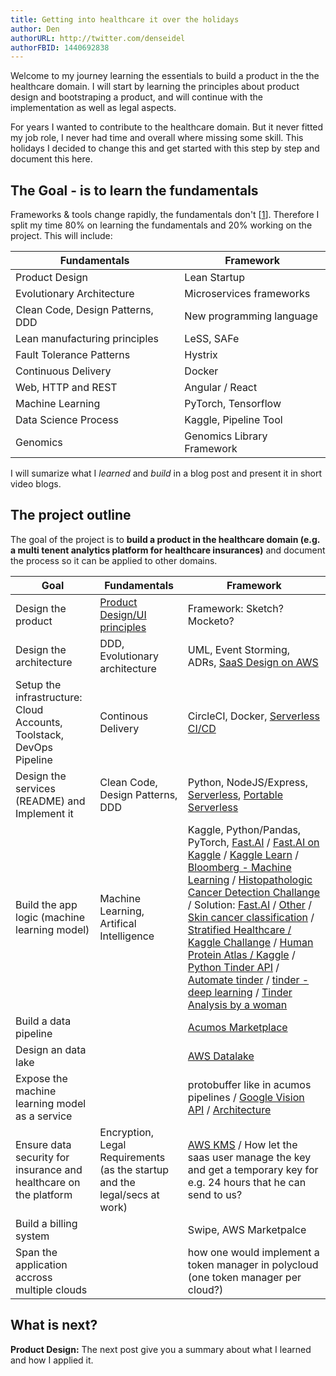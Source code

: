 ```yaml
---
title: Getting into healthcare it over the holidays
author: Den
authorURL: http://twitter.com/denseidel
authorFBID: 1440692838
---
```


Welcome to my journey learning the essentials to build a product in the the healthcare domain. I will start by learning the principles about product design and bootstraping a product, and will continue with the implementation as well as legal aspects.

For years I wanted to contribute to the healthcare domain. But it never fitted my job role, I never had time and overall where missing some skill. This holidays I decided to change this and get started with this step by step and document this here. 

## The Goal - is to learn the fundamentals

Frameworks & tools change rapidly, the fundamentals don't [[1](https://sizovs.net/2018/12/17/stop-learning-frameworks/)]. Therefore I split my time 80% on learning the fundamentals and 20% working on the project. This will include:

| Fundamentals                     | Framework                  |
| -------------------------------- | -------------------------- |
| Product Design                   | Lean Startup               |
| Evolutionary Architecture        | Microservices frameworks   |
| Clean Code, Design Patterns, DDD | New programming language   |
| Lean manufacturing principles    | LeSS, SAFe                 |
| Fault Tolerance Patterns         | Hystrix                    |
| Continuous Delivery              | Docker                     |
| Web, HTTP and REST               | Angular / React            |
| Machine Learning                 | PyTorch, Tensorflow        |
| Data Science Process             | Kaggle, Pipeline Tool      |
| Genomics                         | Genomics Library Framework |

I will sumarize what I *learned* and *build* in a blog post and present it in short video blogs. 

## The project outline

The goal of the project is to **build a product in the healthcare domain (e.g. a multi tenent analytics platform for healthcare insurances)** and document the process so it can be applied to other domains. 

| Goal                                                                 | Fundamentals                                                                        | Framework                                                                                                                                                                                                                                                                                                                                                                                                                                                                                                                                                                                                                                                                                                                                                                                                                                                                                                                                                                                                                                                                                                                                                                                                                                                                                                                                                                                                                                                                                            |
| -------------------------------------------------------------------- | ----------------------------------------------------------------------------------- | ---------------------------------------------------------------------------------------------------------------------------------------------------------------------------------------------------------------------------------------------------------------------------------------------------------------------------------------------------------------------------------------------------------------------------------------------------------------------------------------------------------------------------------------------------------------------------------------------------------------------------------------------------------------------------------------------------------------------------------------------------------------------------------------------------------------------------------------------------------------------------------------------------------------------------------------------------------------------------------------------------------------------------------------------------------------------------------------------------------------------------------------------------------------------------------------------------------------------------------------------------------------------------------------------------------------------------------------------------------------------------------------------------------------------------------------------------------------------------------------------------- |
| Design the product                                                   | [Product Design/UI principles](https://eu.udacity.com/course/product-design--ud509) | Framework: Sketch? Mocketo?                                                                                                                                                                                                                                                                                                                                                                                                                                                                                                                                                                                                                                                                                                                                                                                                                                                                                                                                                                                                                                                                                                                                                                                                                                                                                                                                                                                                                                                                          |
| Design the architecture                                              | DDD, Evolutionary architecture                                                      | UML, Event Storming, ADRs, [SaaS Design on AWS](https://www.youtube.com/watch?v=kmVUbngCyOw)                                                                                                                                                                                                                                                                                                                                                                                                                                                                                                                                                                                                                                                                                                                                                                                                                                                                                                                                                                                                                                                                                                                                                                                                                                                                                                                                                                                                         |
| Setup the infrastructure: Cloud Accounts, Toolstack, DevOps Pipeline | Continous Delivery                                                                  | CircleCI, Docker, [Serverless CI/CD](https://serverless.com/blog/ci-cd-workflow-serverless-apps-with-circleci/)                                                                                                                                                                                                                                                                                                                                                                                                                                                                                                                                                                                                                                                                                                                                                                                                                                                                                                                                                                                                                                                                                                                                                                                                                                                                                                                                                                                      |
| Design the services (README) and Implement it                        | Clean Code, Design Patterns, DDD                                                    | Python, NodeJS/Express, [Serverless](https://serverless-stack.com/), [Portable Serverless](https://hackernoon.com/deploy-a-serverless-flask-application-on-aws-lambda-d8ca58af42a4)                                                                                                                                                                                                                                                                                                                                                                                                                                                                                                                                                                                                                                                                                                                                                                                                                                                                                                                                                                                                                                                                                                                                                                                                                                                                                                                  |
| Build the app logic (machine learning model)                         | Machine Learning, Artifical Intelligence                                            | Kaggle, Python/Pandas, PyTorch, [Fast.AI](https://course.fast.ai/lessons/lesson1.html) / [Fast.AI on Kaggle](https://towardsdatascience.com/announcing-fast-ai-part-1-now-available-as-kaggle-kernels-8ef4ca3b9ce6) / [Kaggle Learn](https://www.kaggle.com/learn/overview) / [Bloomberg - Machine Learning](https://bloomberg.github.io/foml/#home) / [Histopathologic Cancer Detection Challange](https://www.kaggle.com/c/histopathologic-cancer-detection) / Solution:  [Fast.AI](https://www.kaggle.com/qitvision/a-complete-ml-pipeline-fast-ai/notebook) / [Other](https://towardsdatascience.com/histopathologic-cancer-detector-finding-cancer-cells-with-machine-learning-b77ce1ee9b0a) / [Skin cancer classification](https://hackernoon.com/machine-learning-for-isic-skin-cancer-classification-challenge-part-1-ccddea4ec44a) / [Stratified Healthcare / Kaggle Challange](https://www.kaggle.com/c/msk-redefining-cancer-treatment) / [Human Protein Atlas / Kaggle](https://www.kaggle.com/c/human-protein-atlas-image-classification/discussion/73938) / [Python Tinder API](https://github.com/charliewolf/pynder) / [Automate tinder](https://towardsdatascience.com/m2m-day-89-how-i-used-artificial-intelligence-to-automate-tinder-ced91b947e53) / [tinder - deep learning](http://philipperemy.github.io/tinder-deep-learning/) / [Tinder Analysis by a woman](https://medium.com/@lisachen_7431/of-machine-learning-and-men-a-brief-analysis-of-my-tinder-data-47cb849c963f) |
| Build a data pipeline                                                |                                                                                     | [Acumos Marketplace](https://acumos.org)                                                                                                                                                                                                                                                                                                                                                                                                                                                                                                                                                                                                                                                                                                                                                                                                                                                                                                                                                                                                                                                                                                                                                                                                                                                                                                                                                                                                                                                             |
| Design an data lake                                                  |                                                                                     | [AWS Datalake](https://aws.amazon.com/lake-formation/)                                                                                                                                                                                                                                                                                                                                                                                                                                                                                                                                                                                                                                                                                                                                                                                                                                                                                                                                                                                                                                                                                                                                                                                                                                                                                                                                                                                                                                               |
| Expose the machine learning model as a service                       |                                                                                     | protobuffer like in acumos pipelines / [Google Vision API](https://cloud.google.com/vision/) / [Architecture](https://cloud.google.com/images/products/vision/image-search.svg)                                                                                                                                                                                                                                                                                                                                                                                                                                                                                                                                                                                                                                                                                                                                                                                                                                                                                                                                                                                                                                                                                                                                                                                                                                                                                                                      |
| Ensure data security for insurance and healthcare on the platform    | Encryption, Legal Requirements (as the startup and the legal/secs at work)          | [AWS KMS](https://aws.amazon.com/blogs/security/are-kms-custom-key-stores-right-for-you/) / How let the saas user manage the key and get a temporary key for e.g. 24 hours that he can send to us?                                                                                                                                                                                                                                                                                                                                                                                                                                                                                                                                                                                                                                                                                                                                                                                                                                                                                                                                                                                                                                                                                                                                                                                                                                                                                                   |
| Build a billing system                                               |                                                                                     | Swipe, AWS Marketpalce                                                                                                                                                                                                                                                                                                                                                                                                                                                                                                                                                                                                                                                                                                                                                                                                                                                                                                                                                                                                                                                                                                                                                                                                                                                                                                                                                                                                                                                                               |
| Span the application accross multiple clouds                         |                                                                                     | how one would implement a token manager in polycloud (one token manager per cloud?)                                                                                                                                                                                                                                                                                                                                                                                                                                                                                                                                                                                                                                                                                                                                                                                                                                                                                                                                                                                                                                                                                                                                                                                                                                                                                                                                                                                                                  |

## What is next? 

**Product Design:** The next post give you a summary about what I learned and how I applied it. 